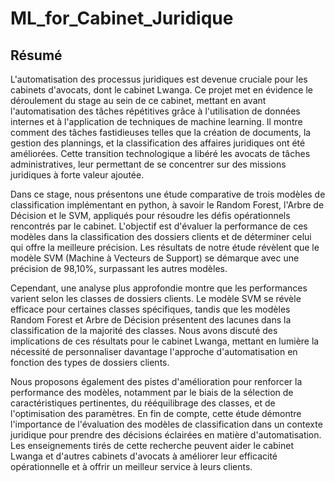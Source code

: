# ML_for_Cabinet_Juridique
## Résumé

L'automatisation des processus juridiques est devenue cruciale pour les cabinets d'avocats, dont le cabinet Lwanga. Ce projet met en évidence le déroulement du stage au sein de ce cabinet, mettant en avant l'automatisation des tâches répétitives grâce à l'utilisation de données internes et à l'application de techniques de machine learning. Il montre comment des tâches fastidieuses telles que la création de documents, la gestion des plannings, et la classification des affaires juridiques ont été améliorées. Cette transition technologique a libéré les avocats de tâches administratives, leur permettant de se concentrer sur des missions juridiques à forte valeur ajoutée.

Dans ce stage, nous présentons une étude comparative de trois modèles de classification implémentant en python, à savoir le Random Forest, l'Arbre de Décision et le SVM, appliqués pour résoudre les défis opérationnels rencontrés par le cabinet. L'objectif est d'évaluer la performance de ces modèles dans la classification des dossiers clients et de déterminer celui qui offre la meilleure précision. Les résultats de notre étude révèlent que le modèle SVM (Machine à Vecteurs de Support) se démarque avec une précision de 98,10%, surpassant les autres modèles. 

Cependant, une analyse plus approfondie montre que les performances varient selon les classes de dossiers clients. Le modèle SVM se révèle efficace pour certaines classes spécifiques, tandis que les modèles Random Forest et Arbre de Décision présentent des lacunes dans la classification de la majorité des classes. Nous avons discuté des implications de ces résultats pour le cabinet Lwanga, mettant en lumière la nécessité de personnaliser davantage l'approche d'automatisation en fonction des types de dossiers clients. 

Nous proposons également des pistes d'amélioration pour renforcer la performance des modèles, notamment par le biais de la sélection de caractéristiques pertinentes, du rééquilibrage des classes, et de l'optimisation des paramètres. En fin de compte, cette étude démontre l'importance de l'évaluation des modèles de classification dans un contexte juridique pour prendre des décisions éclairées en matière d'automatisation. Les enseignements tirés de cette recherche peuvent aider le cabinet Lwanga et d'autres cabinets d'avocats à améliorer leur efficacité opérationnelle et à offrir un meilleur service à leurs clients.
